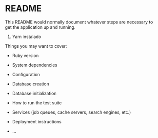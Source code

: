 # README

This README would normally document whatever steps are necessary to get the
application up and running.

1. Yarn instalado 

Things you may want to cover:

* Ruby version

* System dependencies

* Configuration

* Database creation

* Database initialization

* How to run the test suite

* Services (job queues, cache servers, search engines, etc.)

* Deployment instructions

* ...
